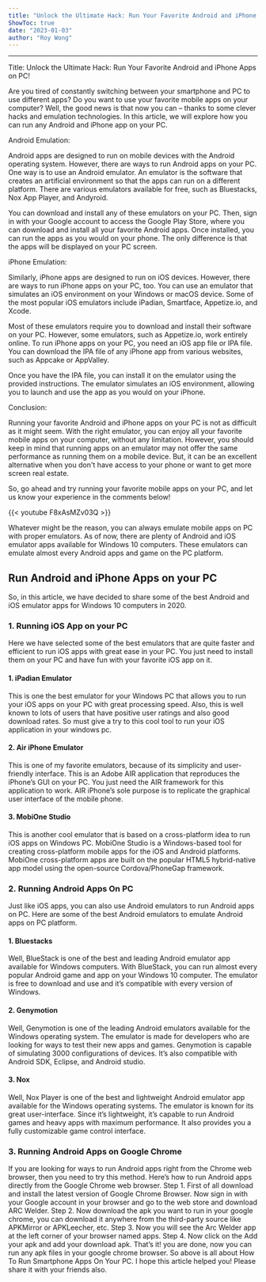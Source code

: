 ```yaml
---
title: "Unlock the Ultimate Hack: Run Your Favorite Android and iPhone Apps on PC!"
ShowToc: true 
date: "2023-01-03"
author: "Roy Wong"
---
```

*****
Title: Unlock the Ultimate Hack: Run Your Favorite Android and iPhone Apps on PC!

Are you tired of constantly switching between your smartphone and PC to use different apps? Do you want to use your favorite mobile apps on your computer? Well, the good news is that now you can – thanks to some clever hacks and emulation technologies. In this article, we will explore how you can run any Android and iPhone app on your PC.

Android Emulation: 

Android apps are designed to run on mobile devices with the Android operating system. However, there are ways to run Android apps on your PC. One way is to use an Android emulator. An emulator is the software that creates an artificial environment so that the apps can run on a different platform. There are various emulators available for free, such as Bluestacks, Nox App Player, and Andyroid. 

You can download and install any of these emulators on your PC. Then, sign in with your Google account to access the Google Play Store, where you can download and install all your favorite Android apps. Once installed, you can run the apps as you would on your phone. The only difference is that the apps will be displayed on your PC screen.

iPhone Emulation: 

Similarly, iPhone apps are designed to run on iOS devices. However, there are ways to run iPhone apps on your PC, too. You can use an emulator that simulates an iOS environment on your Windows or macOS device. Some of the most popular iOS emulators include iPadian, Smartface, Appetize.io, and Xcode. 

Most of these emulators require you to download and install their software on your PC. However, some emulators, such as Appetize.io, work entirely online. To run iPhone apps on your PC, you need an iOS app file or IPA file. You can download the IPA file of any iPhone app from various websites, such as Appcake or AppValley.

Once you have the IPA file, you can install it on the emulator using the provided instructions. The emulator simulates an iOS environment, allowing you to launch and use the app as you would on your iPhone.

Conclusion: 

Running your favorite Android and iPhone apps on your PC is not as difficult as it might seem. With the right emulator, you can enjoy all your favorite mobile apps on your computer, without any limitation. However, you should keep in mind that running apps on an emulator may not offer the same performance as running them on a mobile device. But, it can be an excellent alternative when you don't have access to your phone or want to get more screen real estate. 

So, go ahead and try running your favorite mobile apps on your PC, and let us know your experience in the comments below!

{{< youtube F8xAsMZv03Q >}} 



Whatever might be the reason, you can always emulate mobile apps on PC with proper emulators. As of now, there are plenty of Android and iOS emulator apps available for Windows 10 computers. These emulators can emulate almost every Android apps and game on the PC platform.

 
## Run Android and iPhone Apps on your PC


So, in this article, we have decided to share some of the best Android and iOS emulator apps for Windows 10 computers in 2020.

 
### 1. Running iOS App on your PC


Here we have selected some of the best emulators that are quite faster and efficient to run iOS apps with great ease in your PC. You just need to install them on your PC and have fun with your favorite iOS app on it.

 
#### 1. iPadian Emulator


This is one the best emulator for your Windows PC that allows you to run your iOS apps on your PC with great processing speed. Also, this is well known to lots of users that have positive user ratings and also good download rates. So must give a try to this cool tool to run your iOS application in your windows pc.

 
#### 2. Air iPhone Emulator


This is one of my favorite emulators, because of its simplicity and user-friendly interface. This is an Adobe AIR application that reproduces the iPhone’s GUI on your PC. You just need the AIR framework for this application to work. AIR iPhone’s sole purpose is to replicate the graphical user interface of the mobile phone.

 
#### 3. MobiOne Studio


This is another cool emulator that is based on a cross-platform idea to run iOS apps on Windows PC. MobiOne Studio is a Windows-based tool for creating cross-platform mobile apps for the iOS and Android platforms. MobiOne cross-platform apps are built on the popular HTML5 hybrid-native app model using the open-source Cordova/PhoneGap framework.

 
### 2. Running Android Apps On PC


Just like iOS apps, you can also use Android emulators to run Android apps on PC. Here are some of the best Android emulators to emulate Android apps on PC platform.

 
#### 1. Bluestacks


Well, BlueStack is one of the best and leading Android emulator app available for Windows computers. With BlueStack, you can run almost every popular Android game and app on your Windows 10 computer. The emulator is free to download and use and it’s compatible with every version of Windows.

 
#### 2. Genymotion


Well, Genymotion is one of the leading Android emulators available for the Windows operating system. The emulator is made for developers who are looking for ways to test their new apps and games. Genymotion is capable of simulating 3000 configurations of devices. It’s also compatible with Android SDK, Eclipse, and Android studio.

 
#### 3. Nox


Well, Nox Player is one of the best and lightweight Android emulator app available for the Windows operating systems. The emulator is known for its great user-interface. Since it’s lightweight, it’s capable to run Android games and heavy apps with maximum performance. It also provides you a fully customizable game control interface.

 
### 3. Running Android Apps on Google Chrome


If you are looking for ways to run Android apps right from the Chrome web browser, then you need to try this method. Here’s how to run Android apps directly from the Google Chrome web browser.
Step 1. First of all download and install the latest version of Google Chrome Browser. Now sign in with your Google account in your browser and go to the web store and download ARC Welder.
Step 2. Now download the apk you want to run in your google chrome, you can download it anywhere from the third-party source like APKMirror or APKLeecher, etc.
Step 3. Now you will see the Arc Welder app at the left corner of your browser named apps.
Step 4. Now click on the Add your apk and add your download apk.
That’s it! you are done, now you can run any apk files in your google chrome browser.
So above is all about How To Run Smartphone Apps On Your PC. I hope this article helped you! Please share it with your friends also.





